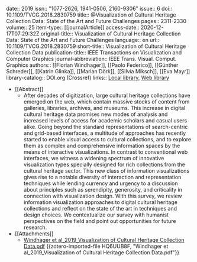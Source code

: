 date:: 2019
issn:: "1077-2626, 1941-0506, 2160-9306"
issue:: 6
doi:: 10.1109/TVCG.2018.2830759
title:: @Visualization of Cultural Heritage Collection Data: State of the Art and Future Challenges
pages:: 2311-2330
volume:: 25
item-type:: [[journalArticle]]
access-date:: 2020-12-17T07:29:32Z
original-title:: Visualization of Cultural Heritage Collection Data: State of the Art and Future Challenges
language:: en
url:: 10.1109/TVCG.2018.2830759
short-title:: Visualization of Cultural Heritage Collection Data
publication-title:: IEEE Transactions on Visualization and Computer Graphics
journal-abbreviation:: IEEE Trans. Visual. Comput. Graphics
authors:: [[Florian Windhager]], [[Paolo Federico]], [[Günther Schreder]], [[Katrin Glinka]], [[Marian Dörk]], [[Silvia Miksch]], [[Eva Mayr]]
library-catalog:: DOI.org (Crossref)
links:: [Local library](zotero://select/groups/2386895/items/7KCVE5YD), [Web library](https://www.zotero.org/groups/2386895/items/7KCVE5YD)

- [[Abstract]]
	- After decades of digitization, large cultural heritage collections have emerged on the web, which contain massive stocks of content from galleries, libraries, archives, and museums. This increase in digital cultural heritage data promises new modes of analysis and increased levels of access for academic scholars and casual users alike. Going beyond the standard representations of search-centric and grid-based interfaces, a multitude of approaches has recently started to enable visual access to cultural collections, and to explore them as complex and comprehensive information spaces by the means of interactive visualizations. In contrast to conventional web interfaces, we witness a widening spectrum of innovative visualization types specially designed for rich collections from the cultural heritage sector. This new class of information visualizations gives rise to a notable diversity of interaction and representation techniques while lending currency and urgency to a discussion about principles such as serendipity, generosity, and criticality in connection with visualization design. With this survey, we review information visualization approaches to digital cultural heritage collections and reflect on the state of the art in techniques and design choices. We contextualize our survey with humanist perspectives on the field and point out opportunities for future research.
- [[Attachments]]
	- [Windhager et al_2019_Visualization of Cultural Heritage Collection Data.pdf](https://twin.sci-hub.se/6798/b2b23bf4fe4633c6165e26467f69ad6e/windhager2018.pdf#navpanes=0&view=FitH) {{zotero-imported-file HQ6UUB8F, "Windhager et al_2019_Visualization of Cultural Heritage Collection Data.pdf"}}